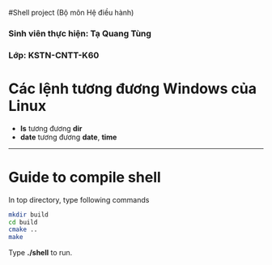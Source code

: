 #Shell project (Bộ môn Hệ điều hành)

### Sinh viên thực hiện: **Tạ Quang Tùng**
### Lớp: **KSTN-CNTT-K60**

# Các lệnh tương đương Windows của Linux
* __ls__ tương đương __dir__
* __date__ tương đương __date__, __time__

---
# Guide to compile shell

In top directory, type following commands

```bash
mkdir build
cd build
cmake ..
make
```

Type **./shell** to run.
